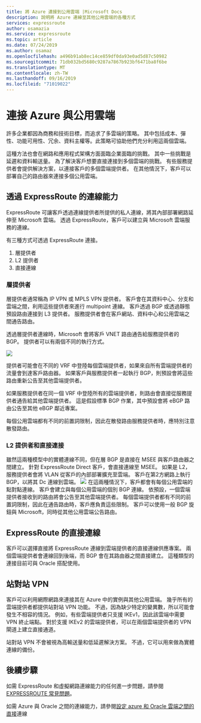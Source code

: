 ```yaml
---
title: 將 Azure 連接到公用雲端 |Microsoft Docs
description: 說明將 Azure 連線至其他公用雲端的各種方式
services: expressroute
author: osamazia
ms.service: expressroute
ms.topic: article
ms.date: 07/24/2019
ms.author: osamaz
ms.openlocfilehash: a496b91ab8ec14ce859df0da93e0ad5d87c50982
ms.sourcegitcommit: 71db032bd5680c9287a7867b923bf6471ba8f6be
ms.translationtype: MT
ms.contentlocale: zh-TW
ms.lasthandoff: 09/16/2019
ms.locfileid: "71019022"
---
```

# <a name="connecting-azure-with-public-clouds"></a>連接 Azure 與公用雲端

許多企業都因為商務和技術目標，而追求了多雲端的策略。 其中包括成本、彈性、功能可用性、冗余、資料主權等。此策略可協助他們充分利用這兩個雲端。 

這種方法也會在網路和應用程式架構方面面臨企業面臨的挑戰。 其中一些挑戰是延遲和資料輸送量。 為了解決客戶想要直接連接到多個雲端的挑戰。 有些服務提供者會提供解決方案，以連接客戶的多個雲端提供者。 在其他情況下，客戶可以部署自己的路由器來連接多個公用雲端。
## <a name="connectivity-via-expressroute"></a>透過 ExpressRoute 的連線能力
ExpressRoute 可讓客戶透過連線提供者所提供的私人連線，將其內部部署網路延伸至 Microsoft 雲端。 透過 ExpressRoute，客戶可以建立與 Microsoft 雲端服務的連線。

有三種方式可透過 ExpressRoute 連接。

1. 層提供者
2. L2 提供者
3. 直接連線

### <a name="layer3-provider"></a>層提供者

層提供者通常稱為 IP VPN 或 MPLS VPN 提供者。 客戶會在其資料中心、分支和雲端之間，利用這些提供者來進行 multipoint 連線。 客戶透過 BGP 或透過靜態預設路由連接到 L3 提供者。 服務提供者會在客戶網站、資料中心和公用雲端之間通告路由。 
 
透過層提供者連線時，Microsoft 會將客戶 VNET 路由通告給服務提供者的 BGP。 提供者可以有兩個不同的執行方式。

![](media/expressroute-connect-azure-to-public-cloud/azure-to-public-clouds-l3.png)

提供者可能會在不同的 VRF 中登陸每個雲端提供者，如果來自所有雲端提供者的流量會到達客戶路由器。 如果客戶與服務提供者一起執行 BGP，則預設會將這些路由重新公告至其他雲端提供者。 

如果服務提供者在同一個 VRF 中登陸所有的雲端提供者，則路由會直接從服務提供者通告給其他雲端提供者。 這是假設標準 BGP 作業，其中預設會將 eBGP 路由公告至其他 eBGP 鄰近專案。

每個公用雲端都有不同的前置詞限制，因此在散發路由服務提供者時，應特別注意散發路由。

### <a name="layer2-provider-and-direct-connection"></a>L2 提供者和直接連接

雖然這兩種模型中的實體連線不同，但在層 BGP 是直接在 MSEE 與客戶路由器之間建立。 針對 ExpressRoute Direct 客戶，會直接連線至 MSEE。 如果是 L2，服務提供者會將 VLAN 從客戶的內部部署擴充至雲端。 客戶在第2方網路上執行 BGP，以將其 Dc 連線到雲端。
![](media/expressroute-connect-azure-to-public-cloud/azure-to-public-clouds-l2.png)
在這兩種情況下，客戶都會有每個公用雲端的點對點連線。 客戶會建立與每個公用雲端的個別 BGP 連線。 依預設，一個雲端提供者接收到的路由將會公告至其他雲端提供者。 每個雲端提供者都有不同的前置詞限制，因此在通告路由時，客戶應負責這些限制。 客戶可以使用一般 BGP 旋鈕與 Microsoft，同時從其他公用雲端公告路由。

## <a name="direct-connection-with-expressroute"></a>ExpressRoute 的直接連線

客戶可以選擇直接將 ExpressRoute 連線到雲端提供者的直接連線供應專案。 兩個雲端提供者會連線回到後端，而 BGP 會在其路由器之間直接建立。 這種類型的連接目前可與 Oracle 搭配使用。

## <a name="site-to-site-vpn"></a>站對站 VPN

客戶可以利用網際網路來連接其在 Azure 中的實例與其他公用雲端。 幾乎所有的雲端提供者都提供站對站 VPN 功能。 不過，因為缺少特定的變異數，所以可能會發生不相容的情況。 例如，有些雲端提供者只支援 IKEv1，因此該雲端中需要 VPN 終止端點。 對於支援 IKEv2 的雲端提供者，可以在兩個雲端提供者的 VPN 閘道上建立直接通道。

站對站 VPN 不會被視為高輸送量和低延遲解決方案。 不過，它可以用來做為實體連線的備份。

## <a name="next-steps"></a>後續步驟
如需 ExpressRoute 和虛擬網路連線能力的任何進一步問題，請參閱[EXPRESSROUTE 常見問題][ER-FAQ]。

如需 Azure 與 Oracle 之間的連線能力，請參閱[設定 azure 和 Oracle 雲端之間的直接][ER-OCI]連線

<!--Link References-->
[ER-FAQ]: https://docs.microsoft.com/azure/expressroute/expressroute-faqs
[ER-OCI]: https://docs.microsoft.com/en-us/azure/virtual-machines/workloads/oracle/configure-azure-oci-networking



